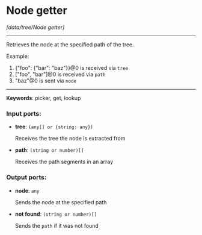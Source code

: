 # Node getter

_[data/tree/Node getter]_

---

Retrieves the node at the specified path of the tree.  
  
Example:  
1. {"foo": {"bar": "baz"}}@0 is received via `tree`  
2. ["foo", "bar"]@0 is received via `path`  
3. "baz"@0 is sent via `node`  
  

---

__Keywords__: picker, get, lookup

### Input ports:

* __tree__: ` (any[] or {string: any}) `

    Receives the tree the node is extracted from


* __path__: ` (string or number)[] `

    Receives the path segments in an array

### Output ports:

* __node__: ` any `

    Sends the node at the specified path


* __not found__: ` (string or number)[] `

    Sends the `path` if it was not found

